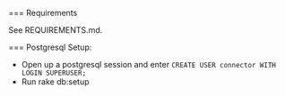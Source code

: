 === Requirements

See REQUIREMENTS.md.

=== Postgresql Setup:

- Open up a postgresql session and enter `CREATE USER connector WITH LOGIN SUPERUSER;`
- Run rake db:setup

